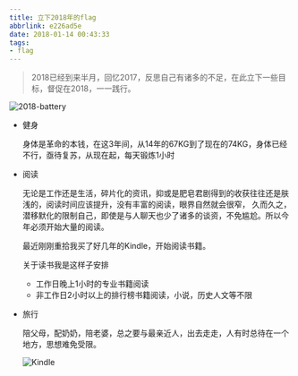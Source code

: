 ```yaml
---
title: 立下2018年的flag
abbrlink: e226ad5e
date: 2018-01-14 00:43:33
tags:
- flag
---
```

> 2018已经到来半月，回忆2017，反思自己有诸多的不足，在此立下一些目标，督促在2018，一一践行。

![2018-battery](https://static.1991421.cn/blog/2018-01-13-170025.png)

+ 健身
  
  身体是革命的本钱，在这3年间，从14年的67KG到了现在的74KG，身体已经不行，亟待复苏，从现在起，每天锻炼1小时
  
+ 阅读
    
  无论是工作还是生活，碎片化的资讯，抑或是肥皂君剧得到的收获往往还是肤浅的，阅读时间应该提升，没有丰富的阅读，眼界自然就会很窄，
  久而久之，潜移默化的限制自己，即使是与人聊天也少了诸多的谈资，不免尴尬。所以今年必须开始大量的阅读。
  
  最近刚刚重拾我买了好几年的Kindle，开始阅读书籍。
  
  关于读书我是这样子安排
  
  - 工作日晚上1小时的专业书籍阅读
  - 非工作日2小时以上的排行榜书籍阅读，小说，历史人文等不限
  
+ 旅行
 
  陪父母，配奶奶，陪老婆，总之要与最亲近人，出去走走，人有时总待在一个地方，思想难免受限。
  
  ![Kindle](https://static.1991421.cn/blog/2018-01-13-165556.png)
